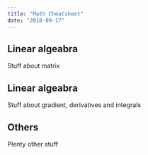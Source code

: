 ```yaml
---
title: "Math Cheatsheet"
date: "2018-09-17"
---
```


## Linear algeabra
Stuff about matrix

## Linear algeabra
Stuff about gradient, derivatives and integrals

## Others
Plenty other stuff
